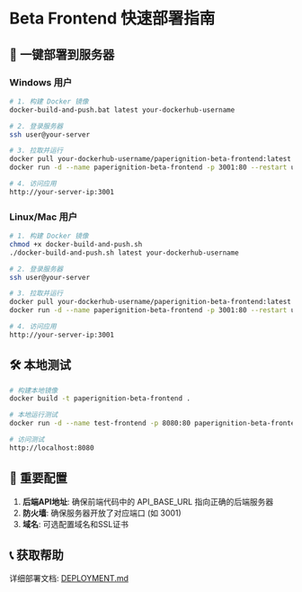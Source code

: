 # Beta Frontend 快速部署指南

## 🚀 一键部署到服务器

### Windows 用户

```bash
# 1. 构建 Docker 镜像
docker-build-and-push.bat latest your-dockerhub-username

# 2. 登录服务器
ssh user@your-server

# 3. 拉取并运行
docker pull your-dockerhub-username/paperignition-beta-frontend:latest
docker run -d --name paperignition-beta-frontend -p 3001:80 --restart unless-stopped your-dockerhub-username/paperignition-beta-frontend:latest

# 4. 访问应用
http://your-server-ip:3001
```

### Linux/Mac 用户

```bash
# 1. 构建 Docker 镜像
chmod +x docker-build-and-push.sh
./docker-build-and-push.sh latest your-dockerhub-username

# 2. 登录服务器
ssh user@your-server

# 3. 拉取并运行
docker pull your-dockerhub-username/paperignition-beta-frontend:latest
docker run -d --name paperignition-beta-frontend -p 3001:80 --restart unless-stopped your-dockerhub-username/paperignition-beta-frontend:latest

# 4. 访问应用
http://your-server-ip:3001
```

## 🛠️ 本地测试

```bash
# 构建本地镜像
docker build -t paperignition-beta-frontend .

# 本地运行测试
docker run -d --name test-frontend -p 8080:80 paperignition-beta-frontend

# 访问测试
http://localhost:8080
```

## 📝 重要配置

1. **后端API地址**: 确保前端代码中的 API_BASE_URL 指向正确的后端服务器
2. **防火墙**: 确保服务器开放了对应端口 (如 3001)
3. **域名**: 可选配置域名和SSL证书

## 📞 获取帮助

详细部署文档: [DEPLOYMENT.md](./DEPLOYMENT.md) 